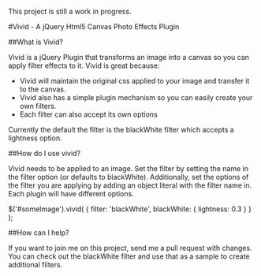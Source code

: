 This project is still a work in progress.

#Vivid - A jQuery Html5 Canvas Photo Effects Plugin

##What is Vivid?

Vivid is a jQuery Plugin that transforms an image into a canvas so you can apply filter effects to it.
Vivid is great because:

- Vivid will maintain the original css applied to your image and transfer it to the canvas.
- Vivid also has a simple plugin mechanism so you can easily create your own filters.  
- Each filter can also accept its own options

Currently the default the filter is the blackWhite filter which accepts a lightness option.

##How do I use vivid?

Vivid needs to be applied to an image.  Set the filter by setting the name in the filter option (or defaults to blackWhite).
Additionally, set the options of the filter you are applying by adding an object literal with the filter name in.  Each plugin
will have different options.

 $('#someImage').vivid(
	{
		filter: 'blackWhite',
		blackWhite: {
			lightness: 0.3
		}
	}
 );


##How can I help?

If you want to join me on this project, send me a pull request with changes.  You can check out the blackWhite filter and use that as a sample to create additional filters.